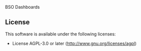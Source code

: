 BSO Dashboards

## License

This software is available under the following licenses:
  * License AGPL-3.0 or later (http://www.gnu.org/licenses/agpl)
